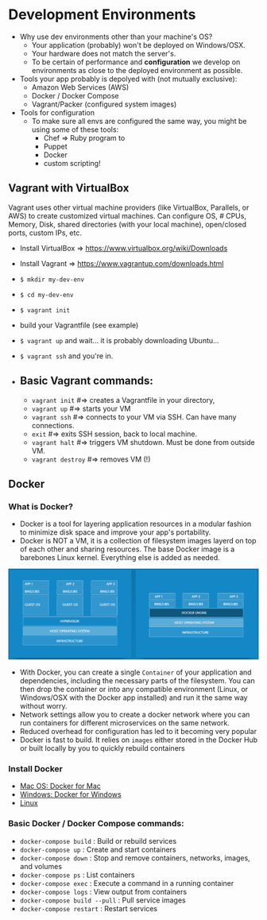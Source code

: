 # Development Environments
* Why use dev environments other than your machine's OS?
    - Your application (probably) won't be deployed on Windows/OSX.
    - Your hardware does not match the server's.
    - To be certain of performance and **configuration** we develop on environments
    as close to the deployed environment as possible.
* Tools your app probably is depolyed with (not mutually exclusive):
    - Amazon Web Services (AWS)
    - Docker / Docker Compose
    - Vagrant/Packer (configured system images)
* Tools for configuration
    - To make sure all envs are configured the same way, you might be using some of these tools:
        - Chef => Ruby program to
        - Puppet
        - Docker
        - custom scripting!

## Vagrant with VirtualBox
Vagrant uses other virtual machine providers (like VirtualBox, Parallels, or AWS) to create customized virtual machines.
Can configure OS, # CPUs, Memory, Disk, shared directories (with your local machine), open/closed ports, custom IPs, etc.
* Install VirtualBox => https://www.virtualbox.org/wiki/Downloads
* Install Vagrant => https://www.vagrantup.com/downloads.html
* `$ mkdir my-dev-env`
* `$ cd my-dev-env`
* `$ vagrant init`
* build your Vagrantfile (see example)
* `$ vagrant up` and wait... it is probably downloading Ubuntu...
* `$ vagrant ssh` and you're in.

* Basic Vagrant commands:
    -
    - `vagrant init` #=> creates a Vagrantfile in your directory,
    - `vagrant up` #=> starts your VM
    - `vagrant ssh` #=> connects to your VM via SSH. Can have many connections.
    - `exit` #=> exits SSH session, back to local machine.
    - `vagrant halt` #=> triggers VM shutdown. Must be done from outside VM.
    - `vagrant destroy` #=> removes VM (!)

## Docker
### What is Docker?
- Docker is a tool for layering application resources in a modular fashion to minimize disk space and improve your app's portability.
- Docker is NOT a VM, it is a collection of filesystem images layerd on top of each other and sharing resources. The base Docker image is a barebones Linux kernel. Everything else is added as needed.

![Virtual Machine Comparison with Containers](/images/vms_vs_containers.png "Virtual Machines and Containers - Credit: www.docker.com")
 
- With Docker, you can create a single `Container`  of your application and dependencies, including the necessary parts of the filesystem. You can then drop the container or into any compatible environment (Linux, or Windows/OSX with the Docker app installed) and run it the same way without worry.
- Network settings allow you to create a docker network where you can run containers for different microservices on the same network.
- Reduced overhead for configuration has led to it becoming very popular
- Docker is fast to build. It relies on `images` either stored in the Docker Hub or built locally by you to quickly rebuild containers

### Install Docker
  - [Mac OS: Docker for Mac](https://docs.docker.com/docker-for-mac/install/)
  - [Windows: Docker for Windows](https://docs.docker.com/docker-for-windows/install/)
  - [Linux](https://docs.docker.com/engine/installation/linux/)
  
### Basic Docker / Docker Compose commands:
  - `docker-compose build`            : Build or rebuild services
  - `docker-compose up`               : Create and start containers
  - `docker-compose down`             : Stop and remove containers, networks, images, and volumes
  - `docker-compose ps`               : List containers
  - `docker-compose exec`             : Execute a command in a running container
  - `docker-compose logs`             : View output from containers
  - `docker-compose build --pull`     : Pull service images
  - `docker-compose restart`          : Restart services
